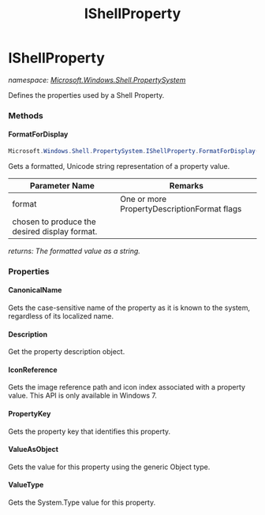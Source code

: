 ﻿---
title: IShellProperty
---

# IShellProperty
_namespace: [Microsoft.Windows.Shell.PropertySystem](N-Microsoft.Windows.Shell.PropertySystem.html)_

Defines the properties used by a Shell Property.

### Methods

#### FormatForDisplay
```csharp
Microsoft.Windows.Shell.PropertySystem.IShellProperty.FormatForDisplay(Microsoft.Windows.Shell.PropertySystem.PropertyDescriptionFormatOptions)
```
Gets a formatted, Unicode string representation of a property value.

|Parameter Name|Remarks|
|--------------|-------|
|format|One or more PropertyDescriptionFormat flags 
 chosen to produce the desired display format.|

_returns: The formatted value as a string._



### Properties

#### CanonicalName
Gets the case-sensitive name of the property as it is known to the system, 
 regardless of its localized name.
#### Description
Get the property description object.
#### IconReference
Gets the image reference path and icon index associated with a property value. 
 This API is only available in Windows 7.
#### PropertyKey
Gets the property key that identifies this property.
#### ValueAsObject
Gets the value for this property using the generic Object type.
#### ValueType
Gets the System.Type value for this property.

